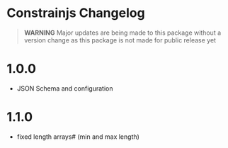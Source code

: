 # Constrainjs Changelog

> **WARNING** Major updates are being made to this package without a version change as this package is not made for public release yet

# 1.0.0

 - JSON Schema and configuration

# 1.1.0

 - fixed length arrays# (min and max length)